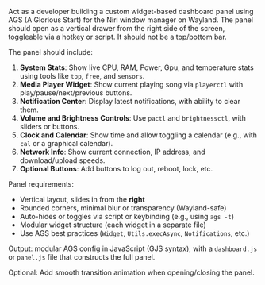 Act as a developer building a custom widget-based dashboard panel using AGS (A Glorious Start) for the Niri window manager on Wayland. The panel should open as a vertical drawer from the right side of the screen, toggleable via a hotkey or script. It should not be a top/bottom bar.

The panel should include:

1. **System Stats**: Show live CPU, RAM, Power, Gpu, and temperature stats using tools like `top`, `free`, and `sensors`.
2. **Media Player Widget**: Show current playing song via `playerctl` with play/pause/next/previous buttons.
3. **Notification Center**: Display latest notifications, with ability to clear them.
4. **Volume and Brightness Controls**: Use `pactl` and `brightnessctl`, with sliders or buttons.
5. **Clock and Calendar**: Show time and allow toggling a calendar (e.g., with `cal` or a graphical calendar).
6. **Network Info**: Show current connection, IP address, and download/upload speeds.
7. **Optional Buttons**: Add buttons to log out, reboot, lock, etc.

Panel requirements:
- Vertical layout, slides in from the **right**
- Rounded corners, minimal blur or transparency (Wayland-safe)
- Auto-hides or toggles via script or keybinding (e.g., using `ags -t`)
- Modular widget structure (each widget in a separate file)
- Use AGS best practices (`Widget`, `Utils.execAsync`, `Notifications`, etc.)

Output: modular AGS config in JavaScript (GJS syntax), with a `dashboard.js` or `panel.js` file that constructs the full panel.

Optional: Add smooth transition animation when opening/closing the panel.
